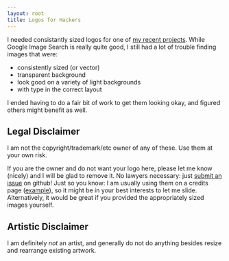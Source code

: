 ```yaml
---
layout: root
title: Logos for Hackers
---
```


I needed consistantly sized logos for one of [my recent projects](http://www.regexplanet.com/).  While Google Image Search is really quite good, I still had a lot of trouble finding images that were:
* consistently sized (or vector)
* transparent background
* look good on a variety of light backgrounds
* with type in the correct layout

I ended having to do a fair bit of work to get them looking okay, and figured others might benefit as well.

## Legal Disclaimer

I am not the copyright/trademark/etc owner of any of these.  Use them at your own risk.

If you are the owner and do not want your logo here, please let me know (nicely) and I will be glad to remove it.  No lawyers necessary: just [submit an issue](https://github.com/fileformat/hackerlogos/issues/new) on github! Just so you know: I am usually using them on a credits page ([example](http://www.numberplanet.com/support/credits.html)), so it might be in your best interests to let me slide.  Alternatively, it would be great if you provided the appropriately sized images yourself.

## Artistic Disclaimer

I am definitely *not* an artist, and generally do not do anything besides resize and rearrange existing artwork.


